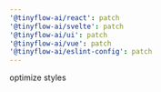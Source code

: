 ```yaml
---
'@tinyflow-ai/react': patch
'@tinyflow-ai/svelte': patch
'@tinyflow-ai/ui': patch
'@tinyflow-ai/vue': patch
'@tinyflow-ai/eslint-config': patch
---
```


optimize styles
